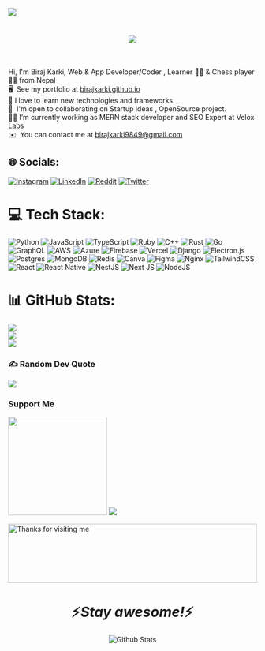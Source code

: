 [![](https://visitcount.itsvg.in/api?id=birajkarki&icon=8&color=0)](https://visitcount.itsvg.in)

<h1 align="center">
  <a href="https://git.io/typing-svg">
    <img src="https://readme-typing-svg.herokuapp.com/?lines=Namaste+🙏;+Myself+Biraj+Karki!;&center=true&size=30">
  </a>
</h1>


<br>

  Hi, I'm Biraj Karki, Web & App Developer/Coder ,  Learner 👨‍💻 & Chess player 🦸‍♂️ from Nepal
  <br>
  🖥️  See my portfolio at [birajkarki.github.io](http://birajkarki.github.io)
  <br>
  🧠 I love to learn new technologies and frameworks.
  <br>
  🤝  I'm open to collaborating on Startup ideas , OpenSource project.
  <br>
  🧑‍💼 I’m currently working as MERN stack developer and SEO Expert at Velox Labs</a>
  <br>
  ✉️  You can contact me at [birajkarki9849@gmail.com](mailto:birajkarki9849@gmail.com)
  <br>



## 🌐 Socials:

  [![Instagram](https://img.shields.io/badge/Instagram-%23E4405F.svg?logo=Instagram&logoColor=white)](https://instagram.com/thelifeofbiraj)
 [![LinkedIn](https://img.shields.io/badge/LinkedIn-%230077B5.svg?logo=linkedin&logoColor=white)](https://linkedin.com/in/biraj-karki) 
[![Reddit](https://img.shields.io/badge/Reddit-%23FF4500.svg?logo=Reddit&logoColor=white)](https://reddit.com/user/thelifeofbiraj) 
[![Twitter](https://img.shields.io/badge/Twitter-%231DA1F2.svg?logo=Twitter&logoColor=white)](https://twitter.com/thelifeofbiraj) 
 




# 💻 Tech Stack:
![Python](https://img.shields.io/badge/python-3670A0?style=for-the-badge&logo=python&logoColor=ffdd54) ![JavaScript](https://img.shields.io/badge/javascript-%23323330.svg?style=for-the-badge&logo=javascript&logoColor=%23F7DF1E) ![TypeScript](https://img.shields.io/badge/typescript-%23007ACC.svg?style=for-the-badge&logo=typescript&logoColor=white) ![Ruby](https://img.shields.io/badge/ruby-%23CC342D.svg?style=for-the-badge&logo=ruby&logoColor=white) ![C++](https://img.shields.io/badge/c++-%2300599C.svg?style=for-the-badge&logo=c%2B%2B&logoColor=white) ![Rust](https://img.shields.io/badge/rust-%23000000.svg?style=for-the-badge&logo=rust&logoColor=white) ![Go](https://img.shields.io/badge/go-%2300ADD8.svg?style=for-the-badge&logo=go&logoColor=white) ![GraphQL](https://img.shields.io/badge/-GraphQL-E10098?style=for-the-badge&logo=graphql&logoColor=white) ![AWS](https://img.shields.io/badge/AWS-%23FF9900.svg?style=for-the-badge&logo=amazon-aws&logoColor=white) ![Azure](https://img.shields.io/badge/azure-%230072C6.svg?style=for-the-badge&logo=azure-devops&logoColor=white) ![Firebase](https://img.shields.io/badge/firebase-%23039BE5.svg?style=for-the-badge&logo=firebase) ![Vercel](https://img.shields.io/badge/vercel-%23000000.svg?style=for-the-badge&logo=vercel&logoColor=white) ![Django](https://img.shields.io/badge/django-%23092E20.svg?style=for-the-badge&logo=django&logoColor=white) ![Electron.js](https://img.shields.io/badge/Electron-191970?style=for-the-badge&logo=Electron&logoColor=white) ![Postgres](https://img.shields.io/badge/postgres-%23316192.svg?style=for-the-badge&logo=postgresql&logoColor=white) ![MongoDB](https://img.shields.io/badge/MongoDB-%234ea94b.svg?style=for-the-badge&logo=mongodb&logoColor=white) ![Redis](https://img.shields.io/badge/redis-%23DD0031.svg?style=for-the-badge&logo=redis&logoColor=white) ![Canva](https://img.shields.io/badge/Canva-%2300C4CC.svg?style=for-the-badge&logo=Canva&logoColor=white) 	![Figma](https://img.shields.io/badge/figma-%23F24E1E.svg?style=for-the-badge&logo=figma&logoColor=white) ![Nginx](https://img.shields.io/badge/nginx-%23009639.svg?style=for-the-badge&logo=nginx&logoColor=white) ![TailwindCSS](https://img.shields.io/badge/tailwindcss-%2338B2AC.svg?style=for-the-badge&logo=tailwind-css&logoColor=white) ![React](https://img.shields.io/badge/react-%2320232a.svg?style=for-the-badge&logo=react&logoColor=%2361DAFB) ![React Native](https://img.shields.io/badge/react_native-%2320232a.svg?style=for-the-badge&logo=react&logoColor=%2361DAFB) ![NestJS](https://img.shields.io/badge/nestjs-%23E0234E.svg?style=for-the-badge&logo=nestjs&logoColor=white) ![Next JS](https://img.shields.io/badge/Next-black?style=for-the-badge&logo=next.js&logoColor=white) ![NodeJS](https://img.shields.io/badge/node.js-6DA55F?style=for-the-badge&logo=node.js&logoColor=white)
# 📊 GitHub Stats:
![](https://github-readme-stats.vercel.app/api?username=birajkarki&theme=midnight-purple&hide_border=false&include_all_commits=false&count_private=false)<br/>
![](https://github-readme-streak-stats.herokuapp.com/?user=birajkarki&theme=midnight-purple&hide_border=false)<br/>
![](https://github-readme-stats.vercel.app/api/top-langs/?username=birajkarki&theme=midnight-purple&hide_border=false&include_all_commits=false&count_private=false&layout=compact)

### ✍️ Random Dev Quote
![](https://quotes-github-readme.vercel.app/api?type=horizontal&theme=dark)

### Support Me

<a href="https://www.buymeacoffee.com/birajkarki"><img src="https://cdn.buymeacoffee.com/buttons/v2/default-yellow.png" width="200" /></a>
[![](https://visitcount.itsvg.in/api?id=birajkarki&icon=8&color=0)](https://visitcount.itsvg.in)

 

  <img height="120" alt="Thanks for visiting me" width="100%" src="https://raw.githubusercontent.com/BrunnerLivio/brunnerlivio/master/images/marquee.svg" />

<h1 align='center'>⚡️<i>Stay awesome!</i>⚡️</h1>

<p align="center">
        <img src="https://raw.githubusercontent.com/mayhemantt/mayhemantt/Update/svg/Bottom.svg" alt="Github Stats" />
</p>

